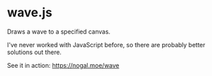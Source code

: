 # wave.js
Draws a wave to a specified canvas.

I've never worked with JavaScript before, so there are probably better solutions out there.

See it in action: https://nogal.moe/wave
